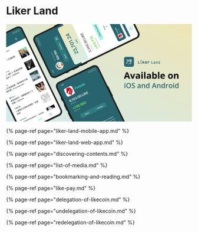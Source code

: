 # Liker Land

![](../../.gitbook/assets/likecoin_ad72_appstore_og_ios_android.png)

{% page-ref page="liker-land-mobile-app.md" %}

{% page-ref page="liker-land-web-app.md" %}

{% page-ref page="discovering-contents.md" %}

{% page-ref page="list-of-media.md" %}

{% page-ref page="bookmarking-and-reading.md" %}

{% page-ref page="like-pay.md" %}

{% page-ref page="delegation-of-likecoin.md" %}

{% page-ref page="undelegation-of-likecoin.md" %}

{% page-ref page="redelegation-of-likecoin.md" %}

